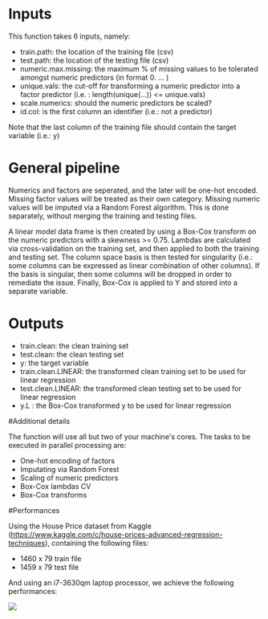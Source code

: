 # Inputs

This function takes 6 inputs, namely:

* train.path: the location of the training file (csv)
* test.path: the location of the testing file (csv)
* numeric.max.missing: the maximum % of missing values to be tolerated amongst numeric predictors (in format 0. ... )
* unique.vals: the cut-off for transforming a numeric predictor into a factor predictor (i.e. : length(unique(...)) <= unique.vals)
* scale.numerics: should the numeric predictors be scaled?
* id.col: is the first column an identifier (i.e.: not a predictor)

Note that the last column of the training file should contain the target variable (i.e.: y)


# General pipeline

Numerics and factors are seperated, and the later will be one-hot encoded. Missing factor values will be treated as their own category.
Missing numeric values will be imputed via a Random Forest algorithm. This is done separately, without merging the training and testing
files.

A linear model data frame is then created by using a Box-Cox transform on the numeric predictors with a skewness >= 0.75. Lambdas are
calculated via cross-validation on the training set, and then applied to both the training and testing set. The column space basis is
then tested for singularity (i.e.: some columns can be expressed as linear combination of other columns). If the basis is singular, then
some columns will be dropped in order to remediate the issue. Finally, Box-Cox is applied to Y and stored into a separate variable.


# Outputs

* train.clean: the clean training set
* test.clean: the clean testing set
* y: the target variable
* train.clean.LINEAR: the transformed clean training set to be used for linear regression
* test.clean.LINEAR: the transformed clean testing set to be used for linear regression
* y.L : the Box-Cox transformed y to be used for linear regression


#Additional details

The function will use all but two of your machine's cores. The tasks to be executed in parallel processing are:

* One-hot encoding of factors
* Imputating via Random Forest
* Scaling of numeric predictors
* Box-Cox lambdas CV
* Box-Cox transforms


#Performances

Using the House Price dataset from Kaggle (https://www.kaggle.com/c/house-prices-advanced-regression-techniques), containing the following
files:

* 1460 x 79 train file
* 1459 x 79 test file

And using an i7-3630qm laptop processor, we achieve the following performances:

![](https://i.imgur.com/RqDBHcL.png)





